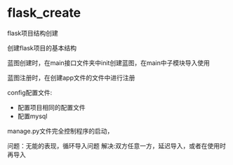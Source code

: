 # flask_create

flask项目结构创建

创建flask项目的基本结构

蓝图创建时，在main接口文件夹中init创建蓝图，在main中子模块导入使用

蓝图注册时，在创建app文件的文件中进行注册

config配置文件:

- 配置项目相同的配置文件
- 配置mysql


manage.py文件完全控制程序的启动，

问题：无能的表现，循环导入问题
解决:双方任意一方，延迟导入，或者在使用时再导入

